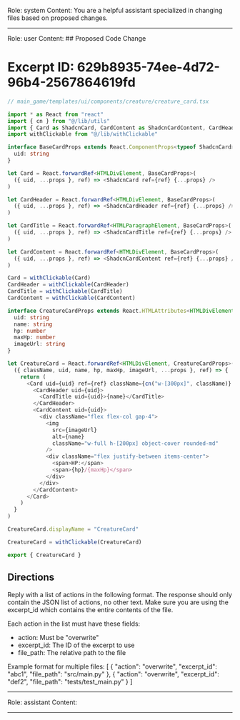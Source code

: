 Role: system
Content: You are a helpful assistant specialized in changing files based on proposed changes.
__________________
Role: user
Content: ## Proposed Code Change
# Excerpt ID: 629b8935-74ee-4d72-96b4-2567864619fd
```typescript
// main_game/templates/ui/components/creature/creature_card.tsx

import * as React from "react"
import { cn } from "@/lib/utils"
import { Card as ShadcnCard, CardContent as ShadcnCardContent, CardHeader as ShadcnCardHeader, CardTitle as ShadcnCardTitle } from "@/components/ui/card"
import withClickable from "@/lib/withClickable"

interface BaseCardProps extends React.ComponentProps<typeof ShadcnCard> {
  uid: string
}

let Card = React.forwardRef<HTMLDivElement, BaseCardProps>(
  ({ uid, ...props }, ref) => <ShadcnCard ref={ref} {...props} />
)

let CardHeader = React.forwardRef<HTMLDivElement, BaseCardProps>(
  ({ uid, ...props }, ref) => <ShadcnCardHeader ref={ref} {...props} />
)

let CardTitle = React.forwardRef<HTMLParagraphElement, BaseCardProps>(
  ({ uid, ...props }, ref) => <ShadcnCardTitle ref={ref} {...props} />
)

let CardContent = React.forwardRef<HTMLDivElement, BaseCardProps>(
  ({ uid, ...props }, ref) => <ShadcnCardContent ref={ref} {...props} />
)

Card = withClickable(Card)
CardHeader = withClickable(CardHeader)
CardTitle = withClickable(CardTitle)
CardContent = withClickable(CardContent)

interface CreatureCardProps extends React.HTMLAttributes<HTMLDivElement> {
  uid: string
  name: string
  hp: number
  maxHp: number
  imageUrl: string
}

let CreatureCard = React.forwardRef<HTMLDivElement, CreatureCardProps>(
  ({ className, uid, name, hp, maxHp, imageUrl, ...props }, ref) => {
    return (
      <Card uid={uid} ref={ref} className={cn("w-[300px]", className)} {...props}>
        <CardHeader uid={uid}>
          <CardTitle uid={uid}>{name}</CardTitle>
        </CardHeader>
        <CardContent uid={uid}>
          <div className="flex flex-col gap-4">
            <img 
              src={imageUrl}
              alt={name}
              className="w-full h-[200px] object-cover rounded-md"
            />
            <div className="flex justify-between items-center">
              <span>HP:</span>
              <span>{hp}/{maxHp}</span>
            </div>
          </div>
        </CardContent>
      </Card>
    )
  }
)

CreatureCard.displayName = "CreatureCard"

CreatureCard = withClickable(CreatureCard)

export { CreatureCard }
```

## Directions
Reply with a list of actions in the following format. The response should only contain the JSON list of actions, no other text.
Make sure you are using the excerpt_id which contains the entire contents of the file.

Each action in the list must have these fields:
- action: Must be "overwrite"
- excerpt_id: The ID of the excerpt to use
- file_path: The relative path to the file

Example format for multiple files:
[
    {
        "action": "overwrite",
        "excerpt_id": "abc1",
        "file_path": "src/main.py"
    },
    {
        "action": "overwrite",
        "excerpt_id": "def2",
        "file_path": "tests/test_main.py"
    }
]
__________________
Role: assistant
Content: 
__________________
